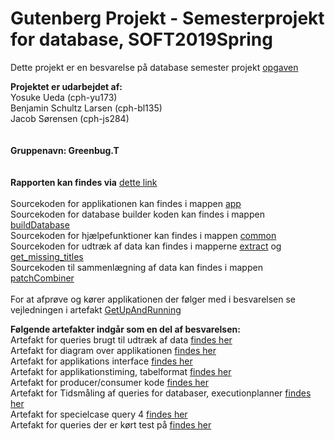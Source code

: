 # Gutenberg Projekt - Semesterprojekt for database, SOFT2019Spring



Dette projekt er en besvarelse på database semester projekt [opgaven](https://github.com/datsoftlyngby/soft2019spring-databases/blob/master/Exam/GutenbergProject.md)

<b>Projektet er udarbejdet af: </b><br />
Yosuke Ueda (cph-yu173)<br />
Benjamin Schultz Larsen (cph-bl135)<br />
Jacob Sørensen (cph-js284)<br />
<br />
<br/>
<b>Gruppenavn: Greenbug.T</b><br/>
<br/>
<br/>
<b>Rapporten kan findes via</b> [dette link](https://github.com/benjaco-edu/db-guttenburg/blob/master/Rapport.pdf)<br />
<br />
Sourcekoden for applikationen kan findes i mappen [app](https://github.com/benjaco-edu/db-guttenburg/tree/master/app) <br />
Sourcekoden for database builder koden kan findes i mappen [buildDatabase](https://github.com/benjaco-edu/db-guttenburg/tree/master/buildDatabase) <br />
Sourcekoden for hjælpefunktioner kan findes i mappen [common](https://github.com/benjaco-edu/db-guttenburg/tree/master/common) <br />
Sourcekoden for udtræk af data kan findes i mapperne [extract](https://github.com/benjaco-edu/db-guttenburg/tree/master/extractData) og [get_missing_titles](https://github.com/benjaco-edu/db-guttenburg/tree/master/get_missing_titles)<br />
Sourcekoden til sammenlægning af data kan findes i mappen [patchCombiner](https://github.com/benjaco-edu/db-guttenburg/tree/master/patchCombiner) <br />
<br />
For at afprøve og kører applikationen der følger med i besvarelsen se vejledningen i artefakt [GetUpAndRunning](https://github.com/benjaco-edu/db-guttenburg/blob/master/GetUpAndRunning.md)<br />

<b>Følgende artefakter indgår som en del af besvarelsen:</b><br />
Artefakt for queries brugt til udtræk af data [findes her](https://github.com/benjaco-edu/db-guttenburg/blob/master/List%20of%20used%20queries.pdf)<br />
Artefakt for diagram over applikationen [findes her](https://github.com/benjaco-edu/db-guttenburg/blob/master/AppDiagram.png)<br />
Artefakt for applikations interface [findes her](https://github.com/benjaco-edu/db-guttenburg/blob/master/Artefakt%20Applikationens%20interface.pdf)<br />
Artefakt for applikationstiming, tabelformat [findes her](https://github.com/benjaco-edu/db-guttenburg/blob/master/Artefakt%20Applikationstiming.pdf)<br />
Artefakt for producer/consumer kode [findes her](https://github.com/benjaco-edu/db-guttenburg/blob/master/Artefakt%20ProducerConsumer.pdf)<br />
Artefakt for Tidsmåling af queries for databaser, executionplanner [findes her](https://github.com/benjaco-edu/db-guttenburg/blob/master/Tidsm%C3%A5lingDatabaser.pdf)<br />
Artefakt for specielcase query 4 [findes her](https://github.com/benjaco-edu/db-guttenburg/blob/master/Artefakt%20%20specielcaseQuery%204.pdf)<br />
Artefakt for queries der er kørt test på [findes her](https://github.com/benjaco-edu/db-guttenburg/blob/master/Artefakt%20Testqueries.pdf)
